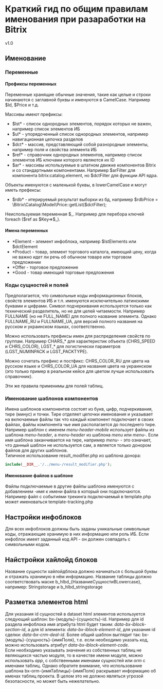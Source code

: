 # Краткий гид по общим правилам именования при разаработки на Bitrix
v1.0

## Именование

### Переменные

#### Префиксы переменных

Переменные хранящие обычные значения, такие как целые и строки начинаются с заглавной буквы и именуются в CamelCase. Например $Id, $Price и т.д.

Массивы имеют префиксы:  
- $lst* - список однородных элементов, порядок которых не важен, например список элементов ИБ
- $ul* - упорядоченный список однородных элементов, например навигационная цепочка разделов
- $dct* - массив, представляющий собой разнородные элементы, например поля и свойства элемента ИБ
- $ref* - справочник однородных элементов, например список элементов ИБ ключами которого являются их ID
- $ar* - массивы используемые в штатном движке компонентов Bitrix и со стандартными компонентами. Например $arFilter для компонента bitrix:catalog.element, но $dctFilter для функции API ядра.

Объекты именуются с маленькой буквы, в lowerCamelCase и могут иметь префексы:
- $rdb* - итерируемый результат выборки из бд, например $rdbPrice = \Bitrix\Catalog\Model\Price::getList($dctFilter);

Неиспользуемая переменная \$\_. 
Например для перебора ключей foreach (\$ref as \$Key=>\$\_).

#### Имена переменных

- *Element - элемент инфоблока, например $lstElements или $dctElement
- *Product - товар, элемент торгового каталога, имеющий цену, когда не важно идет ли речь об обычном товаре или торговом предложении
- *Offer - торговое предложение
- *Good - товар имеющий торговые предложения

### Коды сущностей и полей

Предполагается, что символьные коды информационных блоков, свойств элементов ИБ и т.п. именуются исключительно латинскими буквами и цифрами. Символ подчеркивания используется только как технический разделитель, но не для целей читаемости. Например FULLNAME (но не FULL_NAME) для полного название элемента. Однако FULLNAME_RU и FULLNAME_UA, для версий полного названия на русском и украинском языках, соответственно.

Можно использовать префиксы имен для распределения свойств по группам. Например CHARS_* для характеристик объекта (CHRS_SPEED и CHRS_COLOR), LGST_* для логистически параметров (LGST_NUMINPACK и LGST_PACKTYPE).

Можно сочетать префикс и постфикс: CHRS_COLOR_RU для цвета на русском языке и CHRS_COLOR_UA для названия цвета на украинском (это только пример в реальном кейсе для цветом лучше использовать справочник).

Эти же правила применимы для полей таблиц.

### Именование шаблонов компонентов

Имена шаблонов компонентов состоят из букв, цифр, подчеркивания, тире (минус) и точки. Тире отделяет цепочки именования и указывает на включаемые файлы так что каждый компонент подключает в своих файлах, файлы компонента чье имя располагается до последнего тире. Например шаблон с именем *menu-header-mobile* использует файлы из шаблона *menu-header*, а *menu-header* из шаблона *menu* или *menu-*. Если имя шаблона заканчивается на тире, например *menu-* - это означает, что данный шаблон не используется сам, а является только донором файлов для других шаблонов.  
Типичное использование result_modifier.php из шаблона донора:
```php
include(__DIR__.'/../menu-/result_modifier.php');
```

#### Именование файлов в шаблоне

Файлы подключаемые в другие файлы шаблона именуются с добавлением *-имя* к имени файла в который они подключаются. Например файл с событиями трекинга подключаемый в template.php может именоваться template-tracking.php

## Настройки инфоблоков

Для всех инфоблоков должны быть заданы уникальные символьные коды, отражающие хранимую в них информацию или роль ИБ. Если инфоблок имеет заданный код API - он должен совпадать с символьными кодом.

## Найстройки хайлойд блоков

Название сущности хайлойдблока должно начинаться с большой буквы и отражать хранимую в нём информацию. Название таблицы должно соответствовать маске b_hlbd_{НазваниеСущностиВLowercase}, например: Stringstorage и b_hlbd_stringstorage

## Разметка элементов html

Для указания id сущностей в dataset html элементов используется следующий шаблон: bx-{модуль}-{сущность}-id. Например для id раздела инфоблока имя атрибута html будет таким: *data-bx-iblock-section-id*, а для id элемента:  *data-bx-iblock-element-id*, для указания id сделки: *data-bx-crm-deal-id*. Более общий шаблон выглядит так: bx-{модуль}-{сущность}-{имяПоля}, т.е. если необходимо указать код, можно использовать атрибут *data-bx-iblock-element-code*.  
Если необходимо указывать значения из собственных таблиц не являющихся частью модуля, то в качестве имени модуля, можно использовать *app*, с собственными именами сущностей или *orm* с именами таблиц. Однако обратите внимание, что использование шаблона bx-orm-{имяТаблицы}-{имяПоля} раскрывает информацию об именах таблиц проекта. В целом это не должно являться угрозой безопасности, но может быть нежелательно.